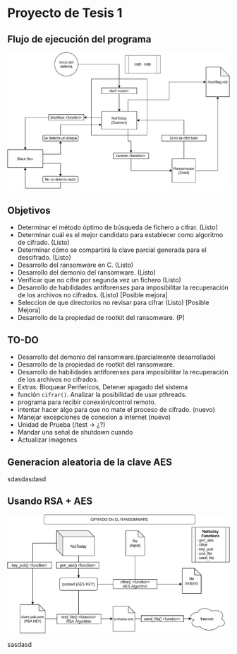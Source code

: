 # Proyecto de Tesis 1

## Flujo de ejecución del programa
![flujo](img/exec_flow.png)

## Objetivos

- Determinar el método óptimo de búsqueda de fichero a cifrar. (Listo)
- Determinar cuál es el mejor candidato para establecer como algoritmo de cifrado.  (Listo)
- Determinar cómo se compartirá la clave parcial generada para el descifrado.  (Listo)
- Desarrollo del ransomware en C. (Listo)
- Desarrollo del demonio del ransomware. (Listo)
- Verificar que no cifre por segunda vez un fichero (Listo)
- Desarrollo de habilidades antiforenses para imposibilitar la recuperación de los archivos no cifrados. (Listo) [Posible mejora]
- Seleccion de que directorios no revisar para cifrar (Listo) [Posible Mejora]
- Desarrollo de la propiedad de rootkit del ransomware. (P)

## TO-DO
- Desarrollo del demonio del ransomware.(parcialmente desarrollado)
- Desarrollo de la propiedad de rootkit del ransomware. 
- Desarrollo de habilidades antiforenses para imposibilitar la recuperación de los archivos no cifrados.
- Extras: Bloquear Perifericos, Detener apagado del sistema
- función `cifrar()`. Analizar la posibilidad de usar pthreads.
- programa para recibir conexión/control remoto.
- intentar hacer algo para que no mate el proceso de cifrado. (nuevo)
- Manejar excepciones de conexion a internet (nuevo)
- Unidad de Prueba (/test -> ¿?)
- Mandar una señal de shutdown cuando
- Actualizar imagenes

## Generacion aleatoria de la clave AES

sdasdasdasd

## Usando RSA + AES

![cifrado](img/cifrado.png)

sasdasd

